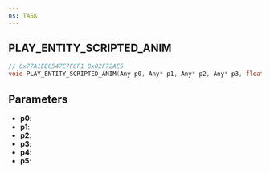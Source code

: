 ```yaml
---
ns: TASK
---
```

## PLAY_ENTITY_SCRIPTED_ANIM

```c
// 0x77A1EEC547E7FCF1 0x02F72AE5
void PLAY_ENTITY_SCRIPTED_ANIM(Any p0, Any* p1, Any* p2, Any* p3, float p4, float p5);
```


## Parameters
* **p0**: 
* **p1**: 
* **p2**: 
* **p3**: 
* **p4**: 
* **p5**: 

